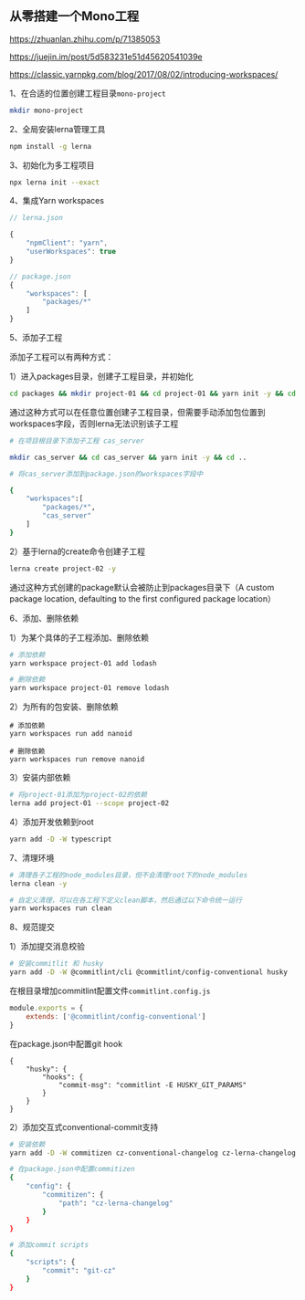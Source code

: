 ## 从零搭建一个Mono工程

https://zhuanlan.zhihu.com/p/71385053

https://juejin.im/post/5d583231e51d45620541039e

https://classic.yarnpkg.com/blog/2017/08/02/introducing-workspaces/


1、在合适的位置创建工程目录`mono-project`

```bash
mkdir mono-project
```


2、全局安装lerna管理工具

```bash
npm install -g lerna
```

3、初始化为多工程项目

```bash
npx lerna init --exact 
```

4、集成Yarn workspaces

```js
// lerna.json

{
    "npmClient": "yarn",
    "userWorkspaces": true
}

// package.json
{
    "workspaces": [
        "packages/*"
    ]
}
```


5、添加子工程

添加子工程可以有两种方式：

1）进入packages目录，创建子工程目录，并初始化

```bash
cd packages && mkdir project-01 && cd project-01 && yarn init -y && cd ../..

```

通过这种方式可以在任意位置创建子工程目录，但需要手动添加包位置到workspaces字段，否则lerna无法识别该子工程

```bash
# 在项目根目录下添加子工程 cas_server

mkdir cas_server && cd cas_server && yarn init -y && cd ..

# 将cas_server添加到package.json的workspaces字段中

{
    "workspaces":[
        "packages/*",
        "cas_server"
    ]
}

```

2）基于lerna的create命令创建子工程

```bash
lerna create project-02 -y
```

通过这种方式创建的package默认会被防止到packages目录下（A custom package location, defaulting to the first configured package location）

6、添加、删除依赖

1）为某个具体的子工程添加、删除依赖

```bash
# 添加依赖
yarn workspace project-01 add lodash

# 删除依赖
yarn workspace project-01 remove lodash

```

2）为所有的包安装、删除依赖

```
# 添加依赖
yarn workspaces run add nanoid

# 删除依赖
yarn workspaces run remove nanoid

```

3）安装内部依赖

```bash
# 将project-01添加为project-02的依赖
lerna add project-01 --scope project-02

```

4）添加开发依赖到root

```bash
yarn add -D -W typescript
```

7、清理环境

```bash
# 清理各子工程的node_modules目录，但不会清理root下的node_modules
lerna clean -y

# 自定义清理，可以在各工程下定义clean脚本，然后通过以下命令统一运行
yarn workspaces run clean

```

8、规范提交

1）添加提交消息校验

```bash
# 安装commitlit 和 husky
yarn add -D -W @commitlint/cli @commitlint/config-conventional husky

```

在根目录增加commitlint配置文件`commitlint.config.js`

```javascript
module.exports = {
    extends: ['@commitlint/config-conventional'] 
}
```

在package.json中配置git hook

```
{
    "husky": {
        "hooks": {
            "commit-msg": "commitlint -E HUSKY_GIT_PARAMS"
        }
    }
}

```

2）添加交互式conventional-commit支持

```bash
# 安装依赖
yarn add -D -W commitizen cz-conventional-changelog cz-lerna-changelog

# 在package.json中配置commitizen
{
    "config": {
        "commitizen": {
            "path": "cz-lerna-changelog"
        }
    }
}

# 添加commit scripts
{
    "scripts": {
        "commit": "git-cz"
    }
}

```